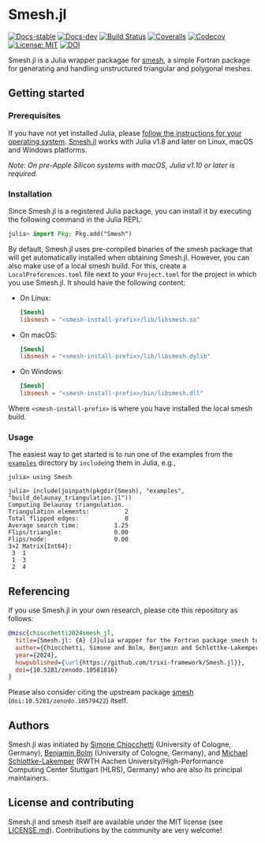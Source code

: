 # Smesh.jl

[![Docs-stable](https://img.shields.io/badge/docs-stable-blue.svg)](https://trixi-framework.github.io/Smesh.jl/stable)
[![Docs-dev](https://img.shields.io/badge/docs-dev-blue.svg)](https://trixi-framework.github.io/Smesh.jl/dev)
[![Build Status](https://github.com/trixi-framework/Smesh.jl/actions/workflows/ci.yml/badge.svg)](https://github.com/trixi-framework/Smesh.jl/actions?query=workflow%3ACI)
[![Coveralls](https://coveralls.io/repos/github/trixi-framework/Smesh.jl/badge.svg)](https://coveralls.io/github/trixi-framework/Smesh.jl)
[![Codecov](https://codecov.io/gh/trixi-framework/Smesh.jl/branch/main/graph/badge.svg)](https://codecov.io/gh/trixi-framework/Smesh.jl)
[![License: MIT](https://img.shields.io/badge/License-MIT-success.svg)](https://opensource.org/license/mit/)
[![DOI](https://zenodo.org/badge/DOI/10.5281/zenodo.10581816.svg)](https://doi.org/10.5281/zenodo.10581816)

Smesh.jl is a Julia wrapper packagae for [smesh](https://github.com/trixi-framework/smesh),
a simple Fortran package for generating and handling unstructured triangular and polygonal
meshes.


## Getting started
### Prerequisites
If you have not yet installed Julia, please [follow the instructions for your
operating system](https://julialang.org/downloads/platform/).
[Smesh.jl](https://github.com/trixi-framewor/Smesh.jl) works with Julia v1.8
and later on Linux, macOS and Windows platforms.

*Note: On pre-Apple Silicon systems with macOS, Julia v1.10 or later is required.*

### Installation
Since Smesh.jl is a registered Julia package, you can install it by executing
the following command in the Julia REPL:
```julia
julia> import Pkg; Pkg.add("Smesh")
```

By default, Smesh.jl uses pre-compiled binaries of the smesh package that will get
automatically installed when obtaining Smesh.jl. However, you can also make use of a local
smesh build.  For this, create a `LocalPreferences.toml` file next to your `Project.toml`
for the project in which you use Smesh.jl. It should have the following content:

* On Linux:
  ```toml
  [Smesh]
  libsmesh = "<smesh-install-prefix>/lib/libsmesh.so"
  ```
* On macOS:
  ```toml
  [Smesh]
  libsmesh = "<smesh-install-prefix>/lib/libsmesh.dylib"
  ```
* On Windows:
  ```toml
  [Smesh]
  libsmesh = "<smesh-install-prefix>/bin/libsmesh.dll"
  ```

Where `<smesh-install-prefix>` is where you have installed the local smesh build.

### Usage
The easiest way to get started is to run one of the examples from the
[`examples`](https://github.com/trixi-framework/Smesh.jl/tree/main/examples) directory by
`include`ing them in Julia, e.g.,
```
julia> using Smesh

julia> include(joinpath(pkgdir(Smesh), "examples", "build_delaunay_triangulation.jl"))
Computing Delaunay triangulation.
Triangulation elements:          2
Total flipped edges:             0
Average search time:          1.25
Flips/triangle:               0.00
Flips/node:                   0.00
3×2 Matrix{Int64}:
 3  1
 1  3
 2  4
 ```


## Referencing
If you use Smesh.jl in your own research, please cite this repository as follows:
```bibtex
@misc{chiocchetti2024smesh_jl,
  title={Smesh.jl: {A} {J}ulia wrapper for the Fortran package smesh to generate and handle unstructured meshes},
  author={Chiocchetti, Simone and Bolm, Benjamin and Schlottke-Lakemper, Michael},
  year={2024},
  howpublished={\url{https://github.com/trixi-framework/Smesh.jl}},
  doi={10.5281/zenodo.10581816}
}
```
Please also consider citing the upstream package
[smesh](https://github.com/trixi-framework/smesh) (`doi:10.5281/zenodo.10579422`) itself.


## Authors
Smesh.jl was initiated by
[Simone Chiocchetti](https://www.mi.uni-koeln.de/NumSim/dr-simone-chiocchetti/)
(University of Cologne, Germany),
[Benjamin Bolm](https://www.mi.uni-koeln.de/NumSim/benjamin-bolm/)
(University of Cologne, Germany), and
[Michael Schlottke-Lakemper](https://lakemper.eu) (RWTH Aachen University/High-Performance
Computing Center Stuttgart (HLRS), Germany)
who are also its principal maintainers.


## License and contributing
Smesh.jl and smesh itself are available under the MIT license (see [LICENSE.md](LICENSE.md)).
Contributions by the community are very welcome!

